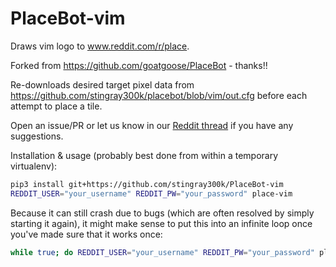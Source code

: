 # PlaceBot-vim

Draws vim logo to www.reddit.com/r/place.

Forked from https://github.com/goatgoose/PlaceBot - thanks!!

Re-downloads desired target pixel data from
https://github.com/stingray300k/placebot/blob/vim/out.cfg before each
attempt to place a tile.

Open an issue/PR or let us know in our
[Reddit thread](https://www.reddit.com/r/vim/comments/ttrhtk/opportunity_for_vim_logo_on_rplace/)
if you have any suggestions.


Installation & usage (probably best done from within a temporary virtualenv):

```bash
pip3 install git+https://github.com/stingray300k/PlaceBot-vim
REDDIT_USER="your_username" REDDIT_PW="your_password" place-vim
```

Because it can still crash due to bugs (which are often resolved by simply
starting it again), it might make sense to put this into an infinite loop once
you've made sure that it works once:

```bash
while true; do REDDIT_USER="your_username" REDDIT_PW="your_password" place-vim; done
```
